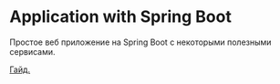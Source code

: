 # Application with Spring Boot

Простое веб приложение на Spring Boot с некоторыми полезными сервисами.

[Гайд.](https://spring.io/guides/gs/spring-boot/)